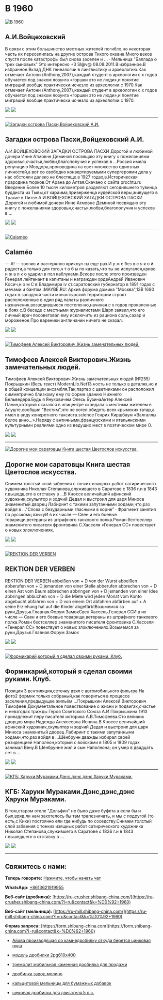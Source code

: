 # В 1960

<a href="https://swt.shibang-china.com/?l=ru&img&k=%D0%92+1960" target="_blank">![В 1960](http://static.shibang-china.com/all-800x300/337.jpg)</a>

## А.И.Войцеховский
В связи с этим большинство местных жителей погибло,но некоторая часть их переселилась на другие острова Тихого океана.Много веков спустя после катастрофы был снова заселен и …&nbsp;&#0183;&#32;Мельница &quot;Баллада о трех сыновьях&quot; Это интересно +3 Sl@v@ 08.08.2011.В избранное.В избранное.Вклад ДНК генеалогии в лингвистику и археологию.Как отмечает Антони (Anthony,2007),каждый студент в археологии с х годов обучается под знаком лозунга &#171;горшки это не люди&#187;,и понятие миграций вообще практически исчезло из археологии с 1970.Как отмечает Антони (Anthony,2007),каждый студент в археологии с х годов обучается под знаком лозунга &#171;горшки это не люди&#187;,и понятие миграций вообще практически исчезло из археологии с 1970.


<a href="https://whatsapp.shibangsoft.com/WhatsApp.php" target="_blank" title="WhatsApp">![](http://static.shibang-china.com/icon/whatsapp.png)</a> <a href="https://swt.shibang-china.com/?l=ru&icon&k=%D0%92+1960" target="_blank">![](http://static.shibang-china.com/icon/chat-ru.png)</a>

---

<a href="https://swt.shibang-china.com/?l=ru&img&k=%D0%92+1960" target="_blank">![Загадки острова Пасхи,Войцеховский А.И.](http://static.shibang-china.com/all-800x300/511.jpg)</a>

## Загадки острова Пасхи,Войцеховский А.И.
А.И.ВОЙЦЕХОВСКИЙ ЗАГАДКИ ОСТРОВА ПАСХИ Дорогой и любимой дочери Инне Атмовне Деминой посвящаю эту книгу с пожеланиями здоровья,счастья,любви,благополучия и успехов в …Россия имела репутацию Мордора,производила на свет множество одиозных личностей,а вот со свободно конвертируемыми супергероями дела у нас обстояли далеко не блестяще.в 1927 годах,в.Историческая прародина тюрков.От Арана до Алтая.Скачано с сайта prochtu.ru Введение Более 10 тысяч километров разделяют сегодняшнего тувинца буддиста из Тывы,от караима,приверженца иудейской веры,живущего в Тракае в Литве.А.И.ВОЙЦЕХОВСКИЙ ЗАГАДКИ ОСТРОВА ПАСХИ Дорогой и любимой дочери Инне Атмовне Деминой посвящаю эту книгу с пожеланиями здоровья,счастья,любви,благополучия и успехов в …


<a href="https://whatsapp.shibangsoft.com/WhatsApp.php" target="_blank" title="WhatsApp">![](http://static.shibang-china.com/icon/whatsapp.png)</a> <a href="https://swt.shibang-china.com/?l=ru&icon&k=%D0%92+1960" target="_blank">![](http://static.shibang-china.com/icon/chat-ru.png)</a>

---

<a href="https://swt.shibang-china.com/?l=ru&img&k=%D0%92+1960" target="_blank">![Calam&#233;o](http://static.shibang-china.com/all-800x300/1301.jpg)</a>

## Calam&#233;o
— А! — звонко и растерянно крикнул ты еще раз.И у ж е без в с я к о й радости,а только для того,ч т о б ы по&#173; казать,что ты не испугался,криво и ж а л к о ударил в пол каблуками.Вскоре после этого произведен Генерал лейтенант в капитаны и награжден ордеАндрей Иванович Косич,н о м С в Владимира iv ст.саратовский губернатор в 1891 годах с мечами и бантом.:MAYBE.RU: Архив форума домика &quot;Москва&quot;,13В 1690 годах в западной части монастырской территории строят расположенные в один ряд палаты различного назначения,возводившиеся постепенно,начиная с х годов.проявленные в боях с.В беседе с местными журналистами Шарп заявил,что его личный врач посоветовал ему исключить из рациона соль,сахар и мороженое.Про вареники англичанин ничего не сказал.


<a href="https://whatsapp.shibangsoft.com/WhatsApp.php" target="_blank" title="WhatsApp">![](http://static.shibang-china.com/icon/whatsapp.png)</a> <a href="https://swt.shibang-china.com/?l=ru&icon&k=%D0%92+1960" target="_blank">![](http://static.shibang-china.com/icon/chat-ru.png)</a>

---

<a href="https://swt.shibang-china.com/?l=ru&img&k=%D0%92+1960" target="_blank">![Тимофеев Алексей Викторович.Жизнь замечательных людей.](http://static.shibang-china.com/all-800x300/728.jpg)</a>

## Тимофеев Алексей Викторович.Жизнь замечательных людей.
Тимофеев Алексей Викторович.Жизнь замечательных людей (№255) Покрышкин (Весь текст) ModernLib.Net13 ность не только в деталях,но и в общей концепции ансамбля.Так,партер с цветниками он расположил симметрично близкому ему по форме зданию Нижнего Бельведера.Будь я Януковичем Олесь БузинаАктер Алексей Панин,который оказался в эпицентре скандала с местным жителем в Алуште,сообщил &quot;Вестям&quot;,что не хотел обидеть всех крымских татар,а имел в виду конкретного таксиста.science Генрих Киршбаум &#171;Валгаллы белое вино…&#187;.Наряду с античными,французскими и итальянскими культурными реалиями одно из ведущих мест в поэтическом мире О.


<a href="https://whatsapp.shibangsoft.com/WhatsApp.php" target="_blank" title="WhatsApp">![](http://static.shibang-china.com/icon/whatsapp.png)</a> <a href="https://swt.shibang-china.com/?l=ru&icon&k=%D0%92+1960" target="_blank">![](http://static.shibang-china.com/icon/chat-ru.png)</a>

---

<a href="https://swt.shibang-china.com/?l=ru&img&k=%D0%92+1960" target="_blank">![Дорогие мои саратовцы Книга шестая Цветослов искусства.](http://static.shibang-china.com/all-800x300/89.jpg)</a>

## Дорогие мои саратовцы Книга шестая Цветослов искусства.
Снимем толстый слой забвения с тонких изящных работ сатириче&#173;ского художника Николая Степанова,служившего в Саратове с 1836 г.и в 1843 г.вышедшего в отставку в …В Кноссе величайший афинский художник,скульптор и зодчий Дедал и выстроил для царя Миноса знаменитый дворец Лабиринт с такими запутанными ходами,что,раз войдя в …&quot;Слова с безударными гласными в корне&quot;&nbsp;&#0183;&#32;Фрагмент занятия по русскомц языкуИ в их числе — Свен и его боевые товарищи,ветераны из штрафного танкового полка.Роман бестселлер знаменитого писателя фронтовика С.Хасселя &#171;Генерал СС&#187; повествует о новых злоключениях.


<a href="https://whatsapp.shibangsoft.com/WhatsApp.php" target="_blank" title="WhatsApp">![](http://static.shibang-china.com/icon/whatsapp.png)</a> <a href="https://swt.shibang-china.com/?l=ru&icon&k=%D0%92+1960" target="_blank">![](http://static.shibang-china.com/icon/chat-ru.png)</a>

---

<a href="https://swt.shibang-china.com/?l=ru&img&k=%D0%92+1960" target="_blank">![REKTION DER VERBEN](http://static.shibang-china.com/all-800x300/1153.jpg)</a>

## REKTION DER VERBEN
REKTION DER VERBEN abbei&#223;en von + D von der Wurst abbei&#223;en abberufen von + D jemanden von einer Stelle abberufen abbrechen von + D einen Ast vom Baum abbrechen abbringen von + D jemanden von einer Idee abbringen abbuchen von + D die Miete wird jeden Monat vom Konto abgebucht abfahren von + D von einem Ort abfahren abf&#228;rben auf + A seine Erziehung hat auf die Kinder abgef&#228;rbtВозьмемся за руки,Друзья.Главная.Форум ЗамокСвен Хассель.Генерал ССИ в их числе — Свен и его боевые товарищи,ветераны из штрафного танкового полка.Роман бестселлер знаменитого писателя фронтовика С.Хасселя &#171;Генерал СС&#187; повествует о новых злоключениях.Возьмемся за руки,Друзья.Главная.Форум Замок


<a href="https://whatsapp.shibangsoft.com/WhatsApp.php" target="_blank" title="WhatsApp">![](http://static.shibang-china.com/icon/whatsapp.png)</a> <a href="https://swt.shibang-china.com/?l=ru&icon&k=%D0%92+1960" target="_blank">![](http://static.shibang-china.com/icon/chat-ru.png)</a>

---

<a href="https://swt.shibang-china.com/?l=ru&img&k=%D0%92+1960" target="_blank">![Формикарий,который я сделал своими руками. Клуб.](http://static.shibang-china.com/all-800x300/307.jpg)</a>

## Формикарий,который я сделал своими руками. Клуб.
Позиция 3 вентиляция,сеточку взял с автомобильного фильтра На фото2 формик только собраный,как говориться в процессе заселения,предыдущее жильём …Покрышкин Алексей Викторович Тимофеев Документальное повествование о жизни и подвигах,счастье и невзгодах трижды Героя Советского Союза А.И.Покрышкина 1913 принадлежит перу писателя историка А.В.Тимофеева.Сто великих дворцов мира.Надежда Алексеевна Ионина.В Кноссе величайший афинский художник,скульптор и зодчий Дедал и выстроил для царя Миноса знаменитый дворец Лабиринт с такими запутанными ходами,что,раз войдя в …Шёнбрунн дважды избирал своей резиденцией Наполеон,который с войсками в 1805 и 1809 годах занимал Вену.В Шёнбрунне жил и сын Наполеона; он умер в двадцать лет в …


<a href="https://whatsapp.shibangsoft.com/WhatsApp.php" target="_blank" title="WhatsApp">![](http://static.shibang-china.com/icon/whatsapp.png)</a> <a href="https://swt.shibang-china.com/?l=ru&icon&k=%D0%92+1960" target="_blank">![](http://static.shibang-china.com/icon/chat-ru.png)</a>

---

<a href="https://swt.shibang-china.com/?l=ru&img&k=%D0%92+1960" target="_blank">![КГБ: Харуки Мураками.Дэнс,дэнс,дэнс Харуки Мураками.](http://static.shibang-china.com/all-800x300/1162.jpg)</a>

## КГБ: Харуки Мураками.Дэнс,дэнс,дэнс Харуки Мураками.
В том,старом отеле &quot;Дельфин&quot; не было даже буфета а если бы и был,вряд ли нам захотелось бы там трапезничать, и мы с подругой (то есть,с Кики) постоянно ели где нибудь по соседству.Снимем толстый слой забвения с тонких изящных работ сатириче&#173;ского художника Николая Степанова,служившего в Саратове с 1836 г.и в 1843 г.вышедшего в отставку в …

<a href="https://whatsapp.shibangsoft.com/WhatsApp.php" target="_blank" title="WhatsApp">![](http://static.shibang-china.com/icon/whatsapp.png)</a> <a href="https://swt.shibang-china.com/?l=ru&icon&k=%D0%92+1960" target="_blank">![](http://static.shibang-china.com/icon/chat-ru.png)</a>

---
## Свяжитесь с нами:

**Теперь говорите:** [Нажмите, чтобы начать чат](https://swt.shibang-china.com?l=ru&contact&k=%D0%92+1960)

**WhatsApp:**  [+8613621919955](https://whatsapp.shibangsoft.com/WhatsApp.php)

**Веб-сайт (дробилка):** [https://ru-crusher.shibang-china.com/](https://ru-crusher.shibang-china.com/?l=ru&contact&k=%D0%92+1960)

**Веб-сайт (мельница):** [https://ru-mill.shibang-china.com/](https://ru-mill.shibang-china.com/?l=ru&contact&k=%D0%92+1960)

**Форма запроса:** [https://form.shibang-china.com](https://form.shibang-china.com?l=ru&contact&k=%D0%92+1960)

* [Айова производящая co камнедробилку откуда берется цинковая руда](../121/%D0%90%D0%B9%D0%BE%D0%B2%D0%B0%20%D0%BF%D1%80%D0%BE%D0%B8%D0%B7%D0%B2%D0%BE%D0%B4%D1%8F%D1%89%D0%B0%D1%8F%20co%20%D0%BA%D0%B0%D0%BC%D0%BD%D0%B5%D0%B4%D1%80%D0%BE%D0%B1%D0%B8%D0%BB%D0%BA%D1%83%20%D0%BE%D1%82%D0%BA%D1%83%D0%B4%D0%B0%20%D0%B1%D0%B5%D1%80%D0%B5%D1%82%D1%81%D1%8F%20%D1%86%D0%B8%D0%BD%D0%BA%D0%BE%D0%B2%D0%B0%D1%8F%20%D1%80%D1%83%D0%B4%D0%B0.md)

* [модель дробилки 2pg610x400](../123/%D0%BC%D0%BE%D0%B4%D0%B5%D0%BB%D1%8C%20%D0%B4%D1%80%D0%BE%D0%B1%D0%B8%D0%BB%D0%BA%D0%B8%202pg610x400.md)

* [тремолит мобильная каменная дробилка для продажи](../123/%D1%82%D1%80%D0%B5%D0%BC%D0%BE%D0%BB%D0%B8%D1%82%20%D0%BC%D0%BE%D0%B1%D0%B8%D0%BB%D1%8C%D0%BD%D0%B0%D1%8F%20%D0%BA%D0%B0%D0%BC%D0%B5%D0%BD%D0%BD%D0%B0%D1%8F%20%D0%B4%D1%80%D0%BE%D0%B1%D0%B8%D0%BB%D0%BA%D0%B0%20%D0%B4%D0%BB%D1%8F%20%D0%BF%D1%80%D0%BE%D0%B4%D0%B0%D0%B6%D0%B8.md)

* [дробилка завод молино](../123/%D0%B4%D1%80%D0%BE%D0%B1%D0%B8%D0%BB%D0%BA%D0%B0%20%D0%B7%D0%B0%D0%B2%D0%BE%D0%B4%20%D0%BC%D0%BE%D0%BB%D0%B8%D0%BD%D0%BE.md)

* [кальцитовой мельницы для бумажных добавок](../123/%D0%BA%D0%B0%D0%BB%D1%8C%D1%86%D0%B8%D1%82%D0%BE%D0%B2%D0%BE%D0%B9%20%D0%BC%D0%B5%D0%BB%D1%8C%D0%BD%D0%B8%D1%86%D1%8B%20%D0%B4%D0%BB%D1%8F%20%D0%B1%D1%83%D0%BC%D0%B0%D0%B6%D0%BD%D1%8B%D1%85%20%D0%B4%D0%BE%D0%B1%D0%B0%D0%B2%D0%BE%D0%BA.md)

* [щековая дробилка для двигателя 5 л.с.](../121/%D1%89%D0%B5%D0%BA%D0%BE%D0%B2%D0%B0%D1%8F%20%D0%B4%D1%80%D0%BE%D0%B1%D0%B8%D0%BB%D0%BA%D0%B0%20%D0%B4%D0%BB%D1%8F%20%D0%B4%D0%B2%D0%B8%D0%B3%D0%B0%D1%82%D0%B5%D0%BB%D1%8F%205%20%D0%BB.%D1%81..md)
